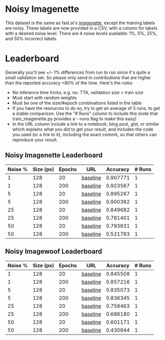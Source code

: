 # Noisy Imagenette

This dataset is the same as fast.ai's [imagenette](https://github.com/fastai/imagenette), except the training labels are noisy. These labels are now provided in a CSV, with a column for labels with a desired noise level. There are 4 noise levels available: 1%, 5%, 25%, and 50% incorrect labels.

# Leaderboard

Generally you'll see +/- 1% differences from run to run since it's quite a small validation set. So please only send in contributions that are higher than the reported accuracy >80% of the time. Here's the rules:

* No inference time tricks, e.g. no: TTA, validation size > train size
* Must start with random weights
* Must be one of the size/#epoch combinations listed in the table
* If you have the resources to do so, try to get an average of 5 runs, to get a stable comparison. Use the "# Runs" column to include this (note that train_imagenette.py provides a --runs flag to make this easy)
* In the URL column include a link to a notebook, blog post, gist, or similar which explains what you did to get your result, and includes the code you used (or a link to it), including the exact commit, so that others can reproduce your result.

## Noisy Imagenette Leaderboard

| Noise % | Size (px) | Epochs | URL                                                                                                 | Accuracy | # Runs |
| ------- | --------- | ------ | --------------------------------------------------------------------------------------------------- | -------- | ------ |
| 1       | 128       | 20     | [baseline](https://github.com/tmabraham/noisy_imagenette/blob/main/baseline/baseline-01-18-2021.md) | 0.907771 | 1      |
| 1       | 128       | 200    | [baseline](https://github.com/tmabraham/noisy_imagenette/blob/main/baseline/baseline-01-18-2021.md) | 0.923567 | 1      |
| 5       | 128       | 20     | [baseline](https://github.com/tmabraham/noisy_imagenette/blob/main/baseline/baseline-01-18-2021.md) | 0.895287 | 1      |
| 5       | 128       | 200    | [baseline](https://github.com/tmabraham/noisy_imagenette/blob/main/baseline/baseline-01-18-2021.md) | 0.900382 | 1      |
| 25      | 128       | 20     | [baseline](https://github.com/tmabraham/noisy_imagenette/blob/main/baseline/baseline-01-18-2021.md) | 0.849682 | 1      |
| 25      | 128       | 200    | [baseline](https://github.com/tmabraham/noisy_imagenette/blob/main/baseline/baseline-01-18-2021.md) | 0.781401 | 1      |
| 50      | 128       | 20     | [baseline](https://github.com/tmabraham/noisy_imagenette/blob/main/baseline/baseline-01-18-2021.md) | 0.793631 | 1      |
| 50      | 128       | 200    | [baseline](https://github.com/tmabraham/noisy_imagenette/blob/main/baseline/baseline-01-18-2021.md) | 0.521783 | 1      |


## Noisy Imagewoof Leaderboard


| Noise % | Size (px) | Epochs | URL                                                                                                 | Accuracy | # Runs |
| ------- | --------- | ------ | --------------------------------------------------------------------------------------------------- | -------- | ------ |
| 1       | 128       | 20     | [baseline](https://github.com/tmabraham/noisy_imagenette/blob/main/baseline/baseline-01-18-2021.md) | 0.845508 | 1      |
| 1       | 128       | 200    | [baseline](https://github.com/tmabraham/noisy_imagenette/blob/main/baseline/baseline-01-18-2021.md) | 0.857216 | 1      |
| 5       | 128       | 20     | [baseline](https://github.com/tmabraham/noisy_imagenette/blob/main/baseline/baseline-01-18-2021.md) | 0.835073 | 1      |
| 5       | 128       | 200    | [baseline](https://github.com/tmabraham/noisy_imagenette/blob/main/baseline/baseline-01-18-2021.md) | 0.836345 | 1      |
| 25      | 128       | 20     | [baseline](https://github.com/tmabraham/noisy_imagenette/blob/main/baseline/baseline-01-18-2021.md) | 0.758463 | 1      |
| 25      | 128       | 200    | [baseline](https://github.com/tmabraham/noisy_imagenette/blob/main/baseline/baseline-01-18-2021.md) | 0.686180 | 1      |
| 50      | 128       | 20     | [baseline](https://github.com/tmabraham/noisy_imagenette/blob/main/baseline/baseline-01-18-2021.md) | 0.601171 | 1      |
| 50      | 128       | 200    | [baseline](https://github.com/tmabraham/noisy_imagenette/blob/main/baseline/baseline-01-18-2021.md) | 0.430644 | 1      |
